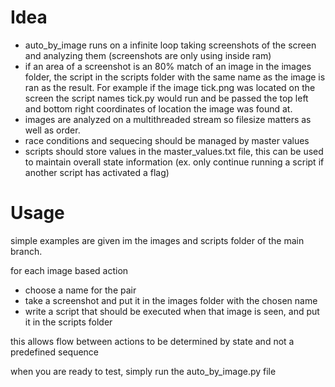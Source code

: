 # Idea

* auto_by_image runs on a infinite loop taking screenshots of the screen and analyzing them (screenshots are only using inside ram)
* if an area of a screenshot is an 80% match of an image in the images folder, the script in the scripts folder with the same name as the image is ran as the result. For example if the image tick.png was located on the screen the script names tick.py would run and be passed the top left and bottom right coordinates of location the image was found at.
* images are analyzed on a multithreaded stream so filesize matters as well as order.
* race conditions and sequecing should be managed by master values
* scripts should store values in the master_values.txt file, this can be used to maintain overall state information (ex. only continue running a script if another script has activated a flag)

# Usage

simple examples are given im the images and scripts folder of the main branch.

for each image based action

* choose a name for the pair
* take a screenshot and put it in the images folder with the chosen name
* write a script that should be executed when that image is seen, and put it in the scripts folder

this allows flow between actions to be determined by state and not a predefined sequence

when you are ready to test, simply run the auto_by_image.py file
